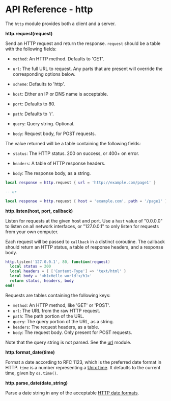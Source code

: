 API Reference - http
====================

The `http` module provides both a client and a server.

**http.request(request)**

Send an HTTP request and return the response. `request` should be a table with
the following fields:

- `method`: An HTTP method. Defaults to 'GET'.

- `url`: The full URL to request. Any parts that are present will override the
  corresponding options below.

- `scheme`: Defaults to 'http'.

- `host`: Either an IP or DNS name is acceptable.

- `port`: Defaults to 80.

- `path`: Defaults to '/'.

- `query`: Query string. Optional.

- `body`: Request body, for POST requests.

The value returned will be a table containing the following fields:

- `status`: The HTTP status. 200 on success, or 400+ on error.

- `headers`: A table of HTTP response headers.

- `body`: The response body, as a string.

```lua
local response = http.request { url = 'http://example.com/page1' }

-- or

local response = http.request { host = 'example.com', path = '/page1' }
```

**http.listen(host, port, callback)**

Listen for requests at the given host and port. Use a `host` value of
"0.0.0.0" to listen on all network interfaces, or "127.0.0.1" to only listen
for requests from your own computer.

Each request will be passed to `callback` in a distinct coroutine. The
callback should return an HTTP status, a table of response headers, and a
response body.

```lua
http.listen('127.0.0.1', 80, function(request)
  local status = 200
  local headers = { ['Content-Type'] => 'text/html' }
  local body = '<h1>Hello world!</h1>'
  return status, headers, body
end)
```

Requests are tables containing the following keys:

- `method`: An HTTP method, like 'GET' or 'POST'.
- `url`: The URL from the raw HTTP request.
- `path`: The path portion of the URL.
- `query`: The query portion of the URL, as a string.
- `headers`: The request headers, as a table.
- `body`: The request body. Only present for POST requests.

Note that the query string is not parsed. See the [url](url.md) module.

**http.format_date(time)**

Format a date according to RFC 1123, which is the preferred date format in
HTTP. `time` is a number representing a [Unix time]. It defaults to the current time, given by `os.time()`.

**http.parse_date(date_string)**

Parse a date string in any of the acceptable [HTTP date formats].

[HTTP date formats]: http://www.w3.org/Protocols/rfc2616/rfc2616-sec3.html#sec3.3

[Unix time]: http://en.wikipedia.org/wiki/Unix_time
